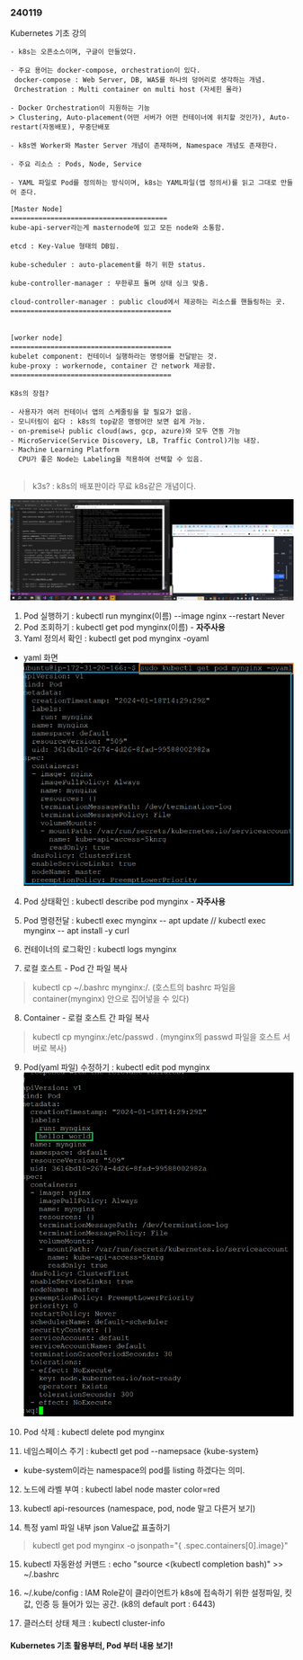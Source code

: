 ### 240119

Kubernetes 기초 강의

```
- k8s는 오픈소스이며, 구글이 만들었다.

- 주요 용어는 docker-compose, orchestration이 있다.
 docker-compose : Web Server, DB, WAS를 하나의 덩어리로 생각하는 개념.
 Orchestration : Multi container on multi host (자세힌 몰라)

- Docker Orchestration이 지원하는 기능
> Clustering, Auto-placement(어떤 서버가 어떤 컨테이너에 위치할 것인가), Auto-restart(자동배포), 무중단배포

- k8s엔 Worker와 Master Server 개념이 존재하며, Namespace 개념도 존재한다.

- 주요 리소스 : Pods, Node, Service

- YAML 파일로 Pod를 정의하는 방식이며, k8s는 YAML파일(앱 정의서)를 읽고 그대로 만들어 준다.

```

```
[Master Node]
=======================================
kube-api-server라는게 masternode에 있고 모든 node와 소통함.

etcd : Key-Value 형태의 DB임.

kube-scheduler : auto-placement를 하기 위한 status.

kube-controller-manager : 무한루프 돌며 상태 싱크 맞춤.

cloud-controller-manager : public cloud에서 제공하는 리소스를 핸들링하는 곳.
========================================


[worker node]
========================================
kubelet component: 컨테이너 실행하라는 명령어를 전달받는 것.
kube-proxy : workernode, container 간 network 제공함.
========================================

K8s의 장점?

- 사용자가 여러 컨테이너 앱의 스케줄링을 할 필요가 없음.
- 모니터링이 쉽다 : k8s의 top같은 명령어만 보면 쉽게 가능.
- on-premise나 public cloud(aws, gcp, azure)와 모두 연동 가능
- MicroService(Service Discovery, LB, Traffic Control)기능 내장.
- Machine Learning Platform
  CPU가 좋은 Node는 Labeling을 적용하여 선택할 수 있음.


```

> k3s? : k8s의 배포판이라 무료 k8s같은 개념이다.

![Alt Text](./img/240119_1.png)

1. Pod 실행하기 : kubectl run mynginx(이름) --image nginx --restart Never
2. Pod 조회하기 : kubectl get pod mynginx(이름) - **자주사용**
3. Yaml 정의서 확인 : kubectl get pod mynginx -oyaml
 - yaml 화면
 ![Alt Text](./img/240119_2.png)

4. Pod 상태확인 : kubectl describe pod mynginx - **자주사용**
5. Pod 명령전달 : kubectl exec mynginx -- apt update 
                 // kubectl exec mynginx -- apt install -y curl

6. 컨테이너의 로그확인 : kubectl logs mynginx
7. 로컬 호스트 - Pod 간 파일 복사
 > kubectl cp ~/.bashrc mynginx:/. (호스트의 bashrc 파일을 container(mynginx) 안으로 집어넣을 수 있다)

8. Container - 로컬 호스트 간 파일 복사
 > kubectl cp mynginx:/etc/passwd . (mynginx의 passwd 파일을 호스트 서버로 복사)

9. Pod(yaml 파일) 수정하기 : kubectl edit pod mynginx
![Alt Text](./img/240119_3.png)

10. Pod 삭제 : kubectl delete pod mynginx

11. 네임스페이스 주기 : kubectl get pod --namepsace {kube-system}
 - kube-system이라는 namespace의 pod를 listing 하겠다는 의미.

12. 노드에 라벨 부여 : kubectl label node master color=red

13. kubectl api-resources (namespace, pod, node 말고 다른거 보기)

14. 특정 yaml 파일 내부 json Value값 표출하기
 > kubectl get pod mynginx -o jsonpath="{ .spec.containers[0].image}"

15. kubectl 자동완성 커맨드 : echo "source <(kubectl completion bash)" >> ~/.bashrc

16. ~/.kube/config : IAM Role같이 클라이언트가 k8s에 접속하기 위한 설정파일, 킷값, 인증 등 들어가 있는 공간. (k8의 default port : 6443)

17. 클러스터 상태 체크 : kubectl cluster-info

#### Kubernetes 기초 활용부터, Pod 부터 내용 보기!



